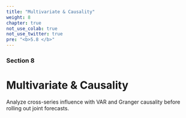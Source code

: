 ```yaml
---
title: "Multivariate & Causality"
weight: 8
chapter: true
not_use_colab: true
not_use_twitter: true
pre: "<b>5.8 </b>"
---
```


### Section 8
# Multivariate & Causality

Analyze cross-series influence with VAR and Granger causality before rolling out joint forecasts.
